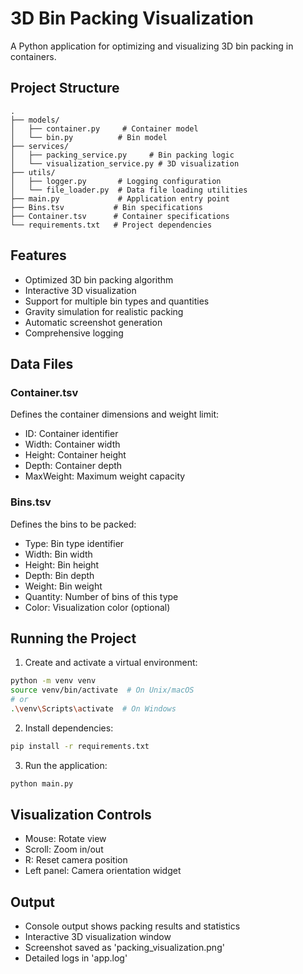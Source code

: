 # 3D Bin Packing Visualization

A Python application for optimizing and visualizing 3D bin packing in containers.

## Project Structure

```
.
├── models/
│   ├── container.py     # Container model
│   └── bin.py          # Bin model
├── services/
│   ├── packing_service.py     # Bin packing logic
│   └── visualization_service.py # 3D visualization
├── utils/
│   ├── logger.py       # Logging configuration
│   └── file_loader.py  # Data file loading utilities
├── main.py             # Application entry point
├── Bins.tsv           # Bin specifications
├── Container.tsv      # Container specifications
└── requirements.txt   # Project dependencies
```

## Features

- Optimized 3D bin packing algorithm
- Interactive 3D visualization
- Support for multiple bin types and quantities
- Gravity simulation for realistic packing
- Automatic screenshot generation
- Comprehensive logging

## Data Files

### Container.tsv
Defines the container dimensions and weight limit:
- ID: Container identifier
- Width: Container width
- Height: Container height
- Depth: Container depth
- MaxWeight: Maximum weight capacity

### Bins.tsv
Defines the bins to be packed:
- Type: Bin type identifier
- Width: Bin width
- Height: Bin height
- Depth: Bin depth
- Weight: Bin weight
- Quantity: Number of bins of this type
- Color: Visualization color (optional)

## Running the Project

1. Create and activate a virtual environment:
```bash
python -m venv venv
source venv/bin/activate  # On Unix/macOS
# or
.\venv\Scripts\activate  # On Windows
```

2. Install dependencies:
```bash
pip install -r requirements.txt
```

3. Run the application:
```bash
python main.py
```

## Visualization Controls

- Mouse: Rotate view
- Scroll: Zoom in/out
- R: Reset camera position
- Left panel: Camera orientation widget

## Output

- Console output shows packing results and statistics
- Interactive 3D visualization window
- Screenshot saved as 'packing_visualization.png'
- Detailed logs in 'app.log'
